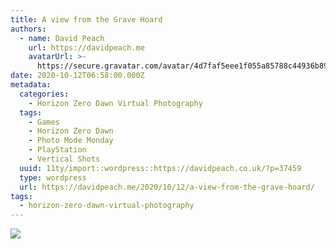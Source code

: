 ```yaml
---
title: A view from the Grave Hoard
authors:
  - name: David Peach
    url: https://davidpeach.me
    avatarUrl: >-
      https://secure.gravatar.com/avatar/4d7faf5eee1f055a85788c44936b8995eaab6dfb004e7854ec747ccb272e91ee?s=96&d=mm&r=g
date: 2020-10-12T06:58:00.000Z
metadata:
  categories:
    - Horizon Zero Dawn Virtual Photography
  tags:
    - Games
    - Horizon Zero Dawn
    - Photo Mode Monday
    - PlayStation
    - Vertical Shots
  uuid: 11ty/import::wordpress::https://davidpeach.co.uk/?p=37459
  type: wordpress
  url: https://davidpeach.me/2020/10/12/a-view-from-the-grave-hoard/
tags:
  - horizon-zero-dawn-virtual-photography
---
```

[![](/assets/view-from-the-Grave-Hoard-1152-AlfohotHqRxg.jpg)](/assets/view-from-the-Grave-Hoard-1152-AlfohotHqRxg.jpg)